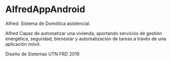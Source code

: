# AlfredAppAndroid
Alfred: Sistema de Domótica asistencial.  

Alfred Capaz de automatizar una vivienda, aportando servicios de gestión energética, seguridad, bienestar  y automatización de tareas  a través de una aplicación móvil.


Diseño de Sistemas UTN FRD 2019
